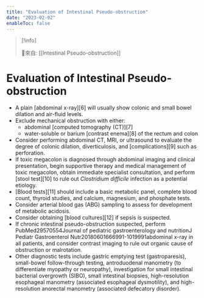 ```yaml
---
title: "Evaluation of Intestinal Pseudo-obstruction"
date: "2023-02-02"
enableToc: false
---
```


> [!info]
>
> 🌱來自: [[Intestinal Pseudo-obstruction]]

# Evaluation of Intestinal Pseudo-obstruction

*   A plain [abdominal x-ray][6] will usually show colonic and small bowel dilation and air-fluid levels.
*   Exclude mechanical obstruction with either:
    *   abdominal [computed tomography (CT)][7]
    *   water-soluble or barium [contrast enema][8] of the rectum and colon
*   Consider performing abdominal CT, MRI, or ultrasound to evaluate the degree of colonic dilation, diverticulosis, and [complications][9] such as perforation.
*   If toxic megacolon is diagnosed through abdominal imaging and clinical presentation, begin supportive therapy and medical management of toxic megacolon, obtain immediate specialist consultation, and perform [stool test][10] to rule out *Clostridium difficile* infection as a potential etiology.
*   [Blood tests][11] should include a basic metabolic panel, complete blood count, thyroid studies, and calcium, magnesium, and phosphate tests.
*   Consider arterial blood gas (ABG) sampling to assess for development of metabolic acidosis.
*   Consider obtaining [blood cultures][12] if sepsis is suspected.
*   If chronic intestinal pseudo-obstruction suspected, perform PubMed29570554Journal of pediatric gastroenterology and nutritionJ Pediatr Gastroenterol Nutr20180601666991-1019991abdominal x-ray in all patients, and consider contrast imaging to rule out organic cause of obstruction or malrotation.
*   Other diagnostic tests include gastric emptying test (gastroparesis), small-bowel follow-through testing, antroduodenal manometry (to differentiate myopathy or neuropathy), investigation for small intestinal bacterial overgrowth (SIBO), small intestinal biopsies, high-resolution esophageal manometry (associated esophageal dysmotility), and high-resolution anorectal manometry (associated defecatory disorder).

